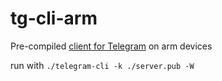 # tg-cli-arm
Pre-compiled [client for Telegram](https://github.com/vysheng/tg) on arm devices

run with `./telegram-cli -k ./server.pub -W`
